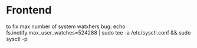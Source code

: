 # Frontend



to fix max number of system watxhers bug:
echo fs.inotify.max_user_watches=524288 | sudo tee -a /etc/sysctl.conf && sudo sysctl -p

